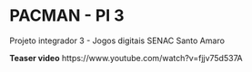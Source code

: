 <h1>PACMAN - PI 3</h1>

<p>Projeto integrador 3 - Jogos digitais SENAC Santo Amaro</p>
<strong>Teaser video</strong>
https://www.youtube.com/watch?v=fjjv75d537A
